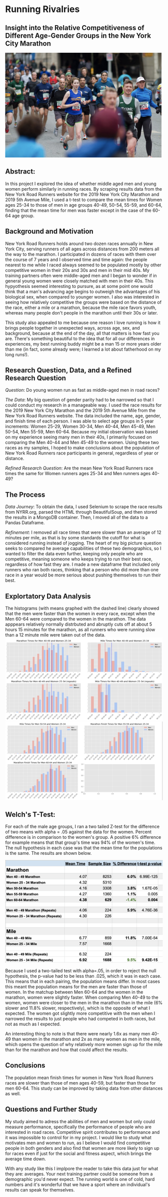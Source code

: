 
# Running Rivalries

## Insight into the Relative Competitiveness of Different Age-Gender Groups in the New York City Marathon

<img src="img/img1.png" width="500">

## Abstract: 

In this project I explored the idea of whether middle aged men and young women perform similarly in running races.  By scraping results data from the New York Road Runners website for the 2019 New York City Marathon and 2019 5th Avenue Mile, I used a t-test to compare the mean times for Women ages 25-34 to those of men in age groups 40-49, 50-54, 55-59, and 60-64, finding that the mean time for men was faster except in the case of the 60-64 age group.


## Background and Motivation
New York Road Runners holds around two dozen races annually in New York City, serving runners of all ages across distances from 200 meters all the way to the marathon.  I participated in dozens of races with them over the course of 7 years and I observed time and time again: the people nearest to me while I raced always seemed to be populated mostly by other competitive women in their 20s and 30s and men in their mid 40s.  My training partners often were middle-aged men and I began to wonder if in general young women were closely matched with men in their 40s. This hypyothesis seemed interesting to pursure, as at some point one would think that a man's advancing age begins to outweigh the advantages of his biological sex, when compared to younger women.  I also was interested in seeing how relatively competitive the groups were based on the distance of the race, either a mile or a marathon, because the mile race favors youth, whereas many people don't people in the marathon until their 30s or later.

This study also appealed to me because one reason I love running is how it brings people together in unexpected ways, across age, sex, and background, because at the end of the day, all that matters is how fast you are.  There's something beautiful to the idea that for all our differences in experiences, my best running buddy might be a man 15 or more years older than me (in fact, some already were; I learned a lot about fatherhood on my long runs!).

## Research Question, Data, and a Refined Research Question

*Question*: Do young women run as fast as middle-aged men in road races?

*The Data*: My big question of gender parity had to be narrowed so that I could conduct my research in a manageable way.  I used the race results for the 2019 New York City Marathon and the 2019 5th Avenue Mile from the New York Road Runners website.  The data included the name, age, gender, and finish time of each person.  I was able to select age groups in 5 year increments: Women 25-29, Women 30-34, Men 40-44, Men 45-49, Men 50-54, Men 55-59, Men 60-64.  Because my initial observation was based on my experience seeing many men in their 40s, I primarily focused on comparing the Men 40-44 and Men 45-49 to the women.  Using these two races as my samples, I hoped to make conclusions about the population of New York Road Runners race participants in general, regardless of year or distance.


*Refined Research Question*: Are the mean New York Road Runners race times the same for Women runners ages 25-34 and Men runners ages 40-49? 

## The Process

*Data Journey*: To obtain the data, I used Selenium to scrape the race results from NYRR.org, parsed the HTML through BeautifulSoup, and then stored the results in a MongoDB container.  Then, I moved all of the data to a Pandas Dataframe.

*Refinement*: I removed all race times that were slower than an average of 12 minutes per mile, as that is by some standards the cutoff for what is considered running instead of jogging.  The heart of my big picture question seeks to compared he average capabilities of these two demographics, so I wanted to filter the data even further, keeping only people who are competitive, meaning someone who keeps trying to run their best race, regardless of how fast they are.  I made a new dataframe that included only runners who ran both races, thinking that a person who did more than one race in a year would be more serious about pushing themselves to run their best.

## Explortatory Data Analysis
The histograms (with means graphed with the dashed line) clearly showed that the men were faster than the women in every race, except when the Men 60-64 were compared to the women in the marathon.  The data apppears relatively normally distrbuted and abruptly cuts off at about 5 hours 15 minutes for the marathon, as all runners who were running slow than a 12 minute mile were taken out of the data.
![](img/img2.png)
![](img/img3.png)

## Welch's T-Test:
For each of the male age groups, I ran a two tailed Z-test for the difference of two means with alpha = .05 against the data for the women.  Percent difference is in comparison to the women's group.  A positive 6% difference for example means that that group's time was 94% of the women's time.  The null hypothesis in each case was that the mean time for the populations is the same.  The results are shown below.

![](img/img4.png)

Because I used a two-tailed test with alpha=.05, in order to reject the null hypothesis, the p-value had to be less than .025, which it was in each case.  This means that in each pairing, the population means differ.  In most cases this meant the population means for the men are faster than those of women.  In the matchup between Men 60-64 and the women in the marathon, women were slightly faster.  When comparing Men 40-49 to the women, women were closer to the men in the marathon than in the mile (6% slower and 11.8% slower, respectively), which is the opposite of what I expected.  The women got slightly more competitive with the men when I narrowed the results to just people who had competed in both races, but not as much as I expected.

An interesting thing to note is that there were nearly 1.6x as many men 40-49 than women in the marathon and 2x as many women as men in the mile, which opens the question of why relatively more women sign up for the mile than for the marathon and how that could affect the results.


## Conclusions
The population mean finish times for women in New York Road Runners races are slower than those of men ages 40-59, but faster than those for men 60-64.  This study can be improved by taking data from other distances as well.

## Questions and Further Study
My study aimed to adress the abilities of men and women but only could measure performance, specifically the performance of people who are interested in road races.  Competitive spirit contributes to performance and it was impossible to control for in my project.  I would like to study what motivates men and women to run, as I believe I would find competitive people in both genders and also find that women are more likely to sign up for races even if just for the social and fitness aspect, which brings the average time down.

With any study like this I implpore the reader to take this data just for what they are: averages.  Your next training partner could be someone from a demographic you'd never expect.  The running world is one of cold, hard numbers and it's wonderful that we have a sport where an individual's results can speak for themselves.

